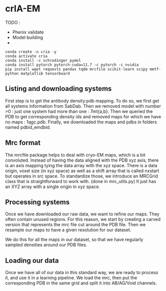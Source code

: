 # crIA-EM

TODO : 
- Phenix validate
- Model building
- 

```shell
conda create -n cria -y
conda activate cria
conda install -c schrodinger pymol
conda install pytorch pytorch-cuda=11.7 -c pytorch -c nvidia
pip install wget requests pandas tqdm mrcfile scikit-learn scipy mmtf-python matplotlib tensorboard
```

## Listing and downloading systems
First step is to get the antibody density:pdb mapping. To do so, we first get all systems information from SabDab.
Then we removed model with number >0 : just one system had more than one : 7mt{a,b}.
Then we queried the PDB to get corresponding density ids and removed maps for which we have no maps : 1qgc.pdb.
Finally, we downloaded the maps and pdbs in folders named pdbid_emdbid.

## Mrc format
The mrcfile package helps to deal with cryo-EM maps, which is a bit convoluted. 
Instead of having the data aligned with the PDB xyz axis, there is an axis mapping tying the data array with the xyz space.
There is a data origin, voxel size (in xyz space) as well as a shift array that is called nxstart but operates in src space.
To standardize those, we introduce an MRCGrid class that is straightforward to work with. (done in mrc_utils.py)
It just has an XYZ array with a single origin in xyz space. 

## Processing systems
Once we have downloaded our raw data, we want to refine our maps. 
They often contain unused regions.
For this reason, we start by creating a carved version that represents the mrc file cut around the PDB file.
Then we resample our maps to have a given resolution for our dataset.


We do this for all the maps in our dataset, so that we have regularly sampled densities around our PDB files.

## Loading our data
Once we have all of our data in this standard way, we are ready to process it, and use it in a learning pipeline.
We load the mrc, then put the corresponding PDB in the same grid and split it into AB/AG/Void channels.



